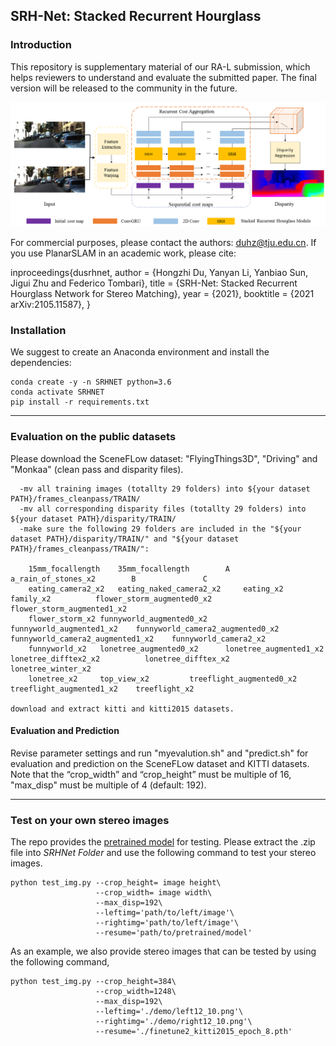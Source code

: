 ## SRH-Net: Stacked Recurrent Hourglass

### Introduction

This repository is supplementary material of our RA-L submission, which helps reviewers to understand and evaluate the submitted paper. The final version will be released to the community in the future.

![architect](misc/architect2.png) 

For commercial purposes, please contact the authors: duhz@tju.edu.cn. If you use PlanarSLAM in an academic work, please cite:

inproceedings{dusrhnet,
  author = {Hongzhi Du, Yanyan Li, Yanbiao Sun, Jigui Zhu and Federico Tombari},
  title = {SRH-Net: Stacked Recurrent Hourglass Network for Stereo Matching},
  year = {2021},
  booktitle = {2021 arXiv:2105.11587},
 }


### Installation

We suggest to create an  Anaconda environment and install the dependencies:

```
conda create -y -n SRHNET python=3.6
conda activate SRHNET
pip install -r requirements.txt
```

-----

### Evaluation on the public datasets 

Please download the SceneFLow dataset: "FlyingThings3D", "Driving" and "Monkaa" (clean pass and disparity files).

```
  -mv all training images (totallty 29 folders) into ${your dataset PATH}/frames_cleanpass/TRAIN/
  -mv all corresponding disparity files (totallty 29 folders) into ${your dataset PATH}/disparity/TRAIN/
  -make sure the following 29 folders are included in the "${your dataset PATH}/disparity/TRAIN/" and "${your dataset PATH}/frames_cleanpass/TRAIN/":
    
    15mm_focallength	35mm_focallength		A			 a_rain_of_stones_x2		B				C
    eating_camera2_x2	eating_naked_camera2_x2		eating_x2		 family_x2			flower_storm_augmented0_x2	flower_storm_augmented1_x2
    flower_storm_x2	funnyworld_augmented0_x2	funnyworld_augmented1_x2	funnyworld_camera2_augmented0_x2	funnyworld_camera2_augmented1_x2	funnyworld_camera2_x2
    funnyworld_x2	lonetree_augmented0_x2		lonetree_augmented1_x2		lonetree_difftex2_x2		  lonetree_difftex_x2		lonetree_winter_x2
    lonetree_x2		top_view_x2			treeflight_augmented0_x2	treeflight_augmented1_x2  	treeflight_x2	

download and extract kitti and kitti2015 datasets.
```

#### Evaluation and Prediction 

Revise parameter settings and run "myevalution.sh" and "predict.sh" for evaluation and prediction on the SceneFLow dataset and KITTI datasets. Note that the “crop_width” and “crop_height” must be multiple of 16, "max_disp" must be multiple of 4 (default: 192).  

-------

### Test on your own stereo images


The repo provides the [pretrained model](https://drive.google.com/file/d/1Io_UVv0g6mg1LjkwQHCsEr2xoTaBmbKi/view?usp=sharing) for testing. Please extract the .zip file into *SRHNet Folder* and use the following command to test your stereo images.

```
python test_img.py --crop_height= image height\
                   --crop_width= image width\
                   --max_disp=192\
                   --leftimg='path/to/left/image'\
                   --rightimg='path/to/left/image'\
                   --resume='path/to/pretrained/model'
```

As an example, we also provide stereo images that can be tested by using the following command,

```
python test_img.py --crop_height=384\
                   --crop_width=1248\
                   --max_disp=192\
                   --leftimg='./demo/left12_10.png'\
                   --rightimg='./demo/right12_10.png'\
                   --resume='./finetune2_kitti2015_epoch_8.pth'
```
